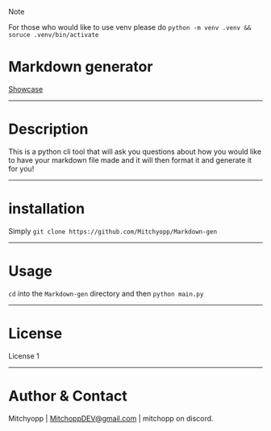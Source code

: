 > [!NOTE]
> For those who would like to use venv please do `python -m venv .venv && soruce .venv/bin/activate`

# Markdown generator


[Showcase](https://github.com/Mitchyopp/Markdown-gen/assets/readme.mp4)

---

# Description
This is a python cli tool that will ask you questions about how you would like to have your markdown file made and it will then format it and generate it for you!

---

# installation
Simply `git clone https://github.com/Mitchyopp/Markdown-gen`

---

# Usage
`cd` into the `Markdown-gen` directory and then `python main.py`

---

# License
License 1

---

# Author & Contact
Mitchyopp | MitchoppDEV@gmail.com | mitchopp on discord.
